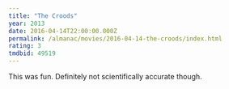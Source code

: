 ```yaml
---
title: "The Croods"
year: 2013
date: 2016-04-14T22:00:00.000Z
permalink: /almanac/movies/2016-04-14-the-croods/index.html
rating: 3
tmdbid: 49519
---
```


This was fun. Definitely not scientifically accurate though.